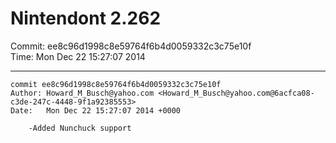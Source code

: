 # Nintendont 2.262
Commit: ee8c96d1998c8e59764f6b4d0059332c3c75e10f  
Time: Mon Dec 22 15:27:07 2014   

-----

```
commit ee8c96d1998c8e59764f6b4d0059332c3c75e10f
Author: Howard_M_Busch@yahoo.com <Howard_M_Busch@yahoo.com@6acfca08-c3de-247c-4448-9f1a92385553>
Date:   Mon Dec 22 15:27:07 2014 +0000

    -Added Nunchuck support
```

